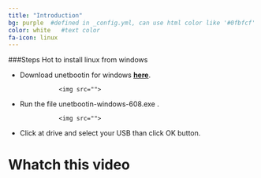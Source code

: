 ```yaml
---
title: "Introduction"
bg: purple  #defined in _config.yml, can use html color like '#0fbfcf'
color: white   #text color
fa-icon: linux
---
```

###Steps Hot to install linux from windows
 - Download unetbootin for windows [**here**](http://softlayer-ams.dl.sourceforge.net/project/unetbootin/UNetbootin/608/unetbootin-windows-608.exe).
        
                  <img src="">
 - Run the file unetbootin-windows-608.exe .
        
                  <img src=""> 
 - Click at drive and select your USB than click OK button.
 # Whatch this video  
